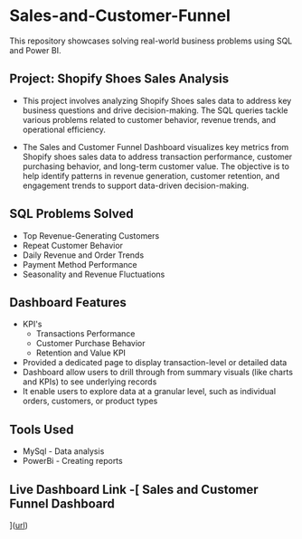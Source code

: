 # Sales-and-Customer-Funnel

This repository showcases solving real-world business problems using SQL and Power BI.

## Project: Shopify Shoes Sales Analysis
- This project involves analyzing Shopify Shoes sales data to address key business questions and drive decision-making. The SQL queries tackle various problems related to customer behavior, revenue trends, and operational efficiency.
  
- The Sales and Customer Funnel Dashboard visualizes key metrics from Shopify shoes sales data to address transaction performance, customer purchasing behavior, and long-term customer value. The objective is to help identify patterns in revenue generation, customer retention, and engagement trends to support data-driven decision-making.


## SQL Problems Solved
- Top Revenue-Generating Customers
- Repeat Customer Behavior
- Daily Revenue and Order Trends
- Payment Method Performance
- Seasonality and Revenue Fluctuations

## Dashboard Features
- KPI's
   - Transactions Performance
   - Customer Purchase Behavior
   - Retention and Value KPI
- Provided a dedicated page to display transaction-level or detailed data
- Dashboard allow users to drill through from summary visuals (like charts and KPIs) to see underlying records
- It enable users to explore data at a granular level, such as individual orders, customers, or product types

## Tools Used
- MySql - Data analysis
- PowerBi - Creating reports

## Live Dashboard Link -[ Sales and Customer Funnel Dashboard
]([url](https://app.powerbi.com/groups/me/reports/600fa554-ebe8-449c-8be4-29e8cf0010f2/c80007b3467f375fe3ef?experience=power-bi))
